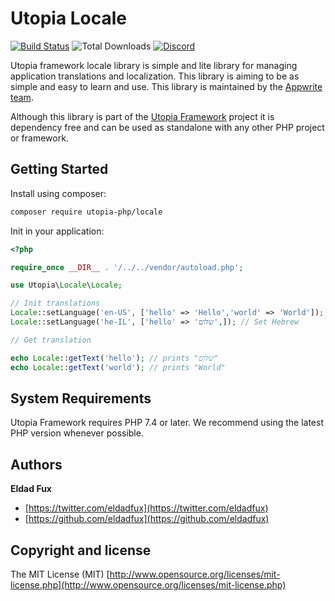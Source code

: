 # Utopia Locale

[![Build Status](https://travis-ci.org/utopia-php/locale.svg?branch=master)](https://travis-ci.com/utopia-php/locale)
![Total Downloads](https://img.shields.io/packagist/dt/utopia-php/locale.svg)
[![Discord](https://img.shields.io/discord/564160730845151244?label=discord)](https://appwrite.io/discord)

Utopia framework locale library is simple and lite library for managing application translations and localization. This library is aiming to be as simple and easy to learn and use. This library is maintained by the [Appwrite team](https://appwrite.io).

Although this library is part of the [Utopia Framework](https://github.com/utopia-php/framework) project it is dependency free and can be used as standalone with any other PHP project or framework.

## Getting Started

Install using composer:
```bash
composer require utopia-php/locale
```

Init in your application:
```php
<?php

require_once __DIR__ . '/../../vendor/autoload.php';

use Utopia\Locale\Locale;

// Init translations
Locale::setLanguage('en-US', ['hello' => 'Hello','world' => 'World']); // Set English
Locale::setLanguage('he-IL', ['hello' => 'שלום',]); // Set Hebrew

// Get translation

echo Locale::getText('hello'); // prints "שלום"
echo Locale::getText('world'); // prints "World"
```

## System Requirements

Utopia Framework requires PHP 7.4 or later. We recommend using the latest PHP version whenever possible.

## Authors

**Eldad Fux**

+ [https://twitter.com/eldadfux](https://twitter.com/eldadfux)
+ [https://github.com/eldadfux](https://github.com/eldadfux)

## Copyright and license

The MIT License (MIT) [http://www.opensource.org/licenses/mit-license.php](http://www.opensource.org/licenses/mit-license.php)
